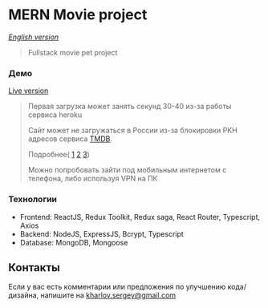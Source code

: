 # MERN Movie project

*[English version](README.en.md)*

> Fullstack movie pet project

### Демо
[Live version](https://l1nks-movie.herokuapp.com/)
> Первая загрузка может занять секунд 30-40 из-за работы сервиса heroku
>
> Сайт может не загружаться в России из-за блокировки РКН адресов сервиса [TMDB](https://www.themoviedb.org/).
>
>Подробнее(
>[1](https://www.themoviedb.org/talk/603ab02e19ab59004e38d689)
>[2](https://www.themoviedb.org/talk/6036ee9d4fd141003eae8534)
>[3](https://www.themoviedb.org/talk/603ac148a2e6020056f42d16))
> 
> Можно попробовать зайти под мобильным интернетом с телефона, либо используя VPN на ПК

### Технологии
* Frontend: ReactJS, Redux Toolkit, Redux saga, React Router, Typescript, Axios
* Backend: NodeJS, ExpressJS, Bcrypt, Typescript
* Database: MongoDB, Mongoose

## Контакты

Если у вас есть комментарии или предложения по улучшению кода/дизайна, напишите на [kharlov.sergey@gmail.com](mailto:kharlov.sergey@gmail.com) 

